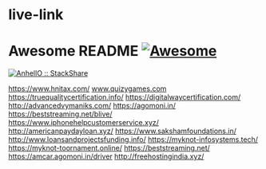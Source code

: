 # live-link
# Awesome README [![Awesome](https://cdn.rawgit.com/sindresorhus/awesome/d7305f38d29fed78fa85652e3a63e154dd8e8829/media/badge.svg)](https://www.hnitax.com/)

 <a href="https://truequalitycertification.info/">
    <img src="http://img.shields.io/badge/tech-stack-0690fa.svg?style=flat" alt="AnhellO :: StackShare" />
  </a>

https://www.hnitax.com/
www.quizygames.com
https://truequalitycertification.info/
https://digitalwaycertification.com/
http://advancedvymaniks.com/
https://agomoni.in/
https://beststreaming.net/blive/
https://www.iphonehelpcustomerservice.xyz/
http://americanpaydayloan.xyz/
https://www.sakshamfoundations.in/
http://www.loansandprojectsfunding.info/
https://myknot-infosystems.tech/
https://myknot-toornament.online/
https://beststreaming.net/
https://amcar.agomoni.in/driver
http://freehostingindia.xyz/
